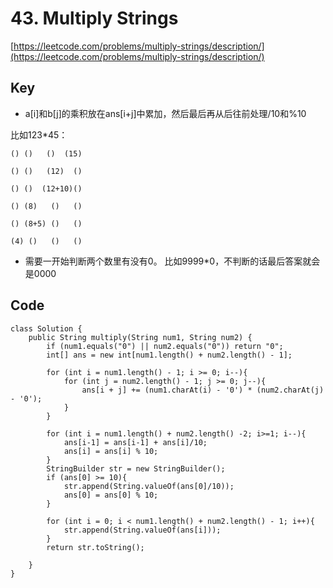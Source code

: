 # 43. Multiply Strings
[https://leetcode.com/problems/multiply-strings/description/](https://leetcode.com/problems/multiply-strings/description/)

## Key
 * a[i]和b[j]的乘积放在ans[i+j]中累加，然后最后再从后往前处理/10和%10
 
 比如123*45： 
 
    () ()   ()  (15)
    
    () ()   (12)  ()
    
    () ()  (12+10)()
    
    () (8)   ()   ()
    
    () (8+5) ()   ()
    
    (4) ()   ()   ()
    
* 需要一开始判断两个数里有没有0。 比如9999*0，不判断的话最后答案就会是0000

## Code
```
class Solution {
    public String multiply(String num1, String num2) {
        if (num1.equals("0") || num2.equals("0")) return "0";
        int[] ans = new int[num1.length() + num2.length() - 1];
        
        for (int i = num1.length() - 1; i >= 0; i--){
            for (int j = num2.length() - 1; j >= 0; j--){
                ans[i + j] += (num1.charAt(i) - '0') * (num2.charAt(j) - '0');
            }
        }
        
        for (int i = num1.length() + num2.length() -2; i>=1; i--){
            ans[i-1] = ans[i-1] + ans[i]/10;
            ans[i] = ans[i] % 10;
        }
        StringBuilder str = new StringBuilder();
        if (ans[0] >= 10){
            str.append(String.valueOf(ans[0]/10));
            ans[0] = ans[0] % 10;
        }
        
        for (int i = 0; i < num1.length() + num2.length() - 1; i++){
            str.append(String.valueOf(ans[i]));
        }
        return str.toString();
        
    }
}
```
